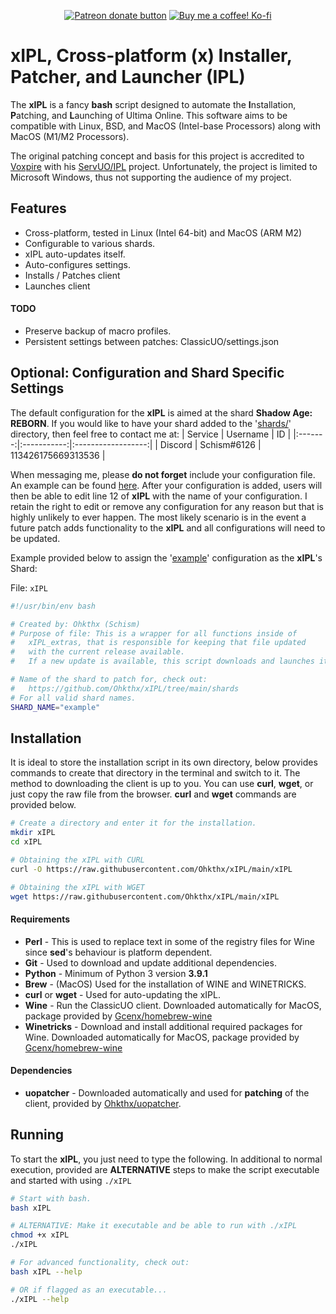 <p align="center">
    <a href="https://patreon.com/ohkthx" title="Donate to this project using Patreon">
        <img src="https://img.shields.io/badge/patreon-donate-red.svg?style=for-the-badge&logo=patreon"
            alt="Patreon donate button"></a>
    <a href="https://ko-fi.com/G2G0J79MY" title="Donate to this project using Ko-fi">
        <img src="https://img.shields.io/badge/kofi-donate-ffffff.svg?style=for-the-badge&logo=kofi"
            alt="Buy me a coffee! Ko-fi"></a>
</p>

# xIPL, Cross-platform (x) Installer, Patcher, and Launcher (IPL)

The **xIPL** is a fancy **bash** script designed to automate the **I**nstallation, **P**atching, and **L**aunching of Ultima Online. This software aims to be compatible with Linux, BSD, and MacOS (Intel-base Processors) along with MacOS (M1/M2 Processors).

The original patching concept and basis for this project is accredited to [Voxpire](https://github.com/Voxpire) with his [ServUO/IPL](https://www.servuo.com/archive/all-in-one-installer-patcher-launcher-ipl.1724/) project. Unfortunately, the project is limited to Microsoft Windows, thus not supporting the audience of my project.

## Features
- Cross-platform, tested in Linux (Intel 64-bit) and MacOS (ARM M2)
- Configurable to various shards.
- xIPL auto-updates itself.
- Auto-configures settings.
- Installs / Patches client
- Launches client

#### TODO
- Preserve backup of macro profiles.
- Persistent settings between patches: ClassicUO/settings.json

## Optional: Configuration and Shard Specific Settings

The default configuration for the **xIPL** is aimed at the shard **Shadow Age: REBORN**. If you would like to have your shard added to the '[shards/](https://github.com/Ohkthx/xIPL/tree/main/shards)' directory, then feel free to contact me at:
| Service | Username    | ID                 |
|:-------:|:-----------:|:------------------:|
| Discord | Schism#6126 | 113426175669313536 |
 
When messaging me, please __**do not forget**__ include your configuration file. An example can be found [here](https://github.com/Ohkthx/xIPL/blob/main/shards/example). After your configuration is added, users will then be able to edit line 12 of **xIPL** with the name of your configuration. I retain the right to edit or remove any configuration for any reason but that is highly unlikely to ever happen. The most likely scenario is in the event a future patch adds functionality to the **xIPL** and all configurations will need to be updated.

Example provided below to assign the '[example](https://github.com/Ohkthx/xIPL/blob/main/shards/example)' configuration as the **xIPL**'s Shard:

File: `xIPL`
```bash
#!/usr/bin/env bash

# Created by: Ohkthx (Schism)
# Purpose of file: This is a wrapper for all functions inside of
#   xIPL_extras, that is responsible for keeping that file updated
#   with the current release available.
#   If a new update is available, this script downloads and launches it.

# Name of the shard to patch for, check out:
#   https://github.com/Ohkthx/xIPL/tree/main/shards
# For all valid shard names.
SHARD_NAME="example"
```

## Installation

It is ideal to store the installation script in its own directory, below provides commands to create that directory in the terminal and switch to it. The method to downloading the client is up to you. You can use **curl**, **wget**, or just copy the raw file from the browser. **curl** and **wget** commands are provided below.

```bash
# Create a directory and enter it for the installation.
mkdir xIPL
cd xIPL

# Obtaining the xIPL with CURL
curl -O https://raw.githubusercontent.com/Ohkthx/xIPL/main/xIPL

# Obtaining the xIPL with WGET
wget https://raw.githubusercontent.com/Ohkthx/xIPL/main/xIPL
```

#### Requirements

- **Perl** - This is used to replace text in some of the registry files for Wine since **sed**'s behaviour is platform dependent.
- **Git** - Used to download and update additional dependencies.
- **Python** - Minimum of Python 3 version __**3.9.1**__
- **Brew** - (MacOS) Used for the installation of WINE and WINETRICKS.
- **curl** or **wget** - Used for auto-updating the xIPL.
- **Wine** - Run the ClassicUO client. Downloaded automatically for MacOS, package provided by [Gcenx/homebrew-wine](https://github.com/Gcenx/homebrew-wine)
- **Winetricks** - Download and install additional required packages for Wine. Downloaded automatically for MacOS, package provided by [Gcenx/homebrew-wine](https://github.com/Gcenx/homebrew-wine)

#### Dependencies

- **uopatcher** - Downloaded automatically and used for **patching** of the client, provided by [Ohkthx/uopatcher](https://github.com/ohkthx/uopatcher).

## Running

To start the **xIPL**, you just need to type the following. In additional to normal execution, provided are **ALTERNATIVE** steps to make the script executable and started with using `./xIPL`
```bash
# Start with bash.
bash xIPL

# ALTERNATIVE: Make it executable and be able to run with ./xIPL
chmod +x xIPL
./xIPL

# For advanced functionality, check out:
bash xIPL --help

# OR if flagged as an executable...
./xIPL --help
```

